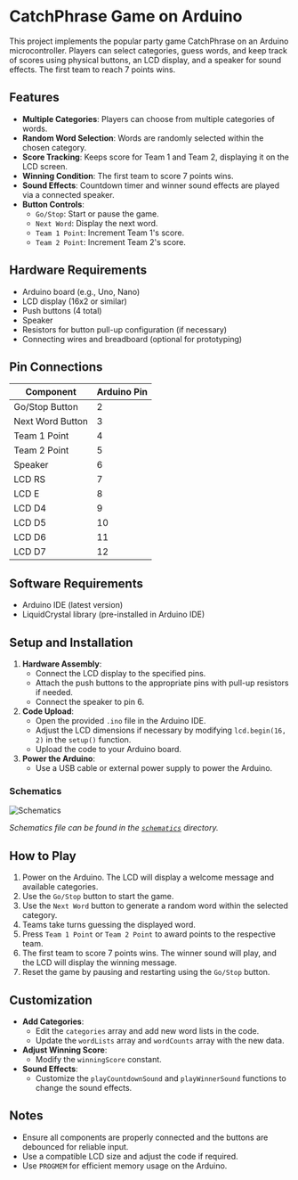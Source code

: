 # CatchPhrase Game on Arduino

This project implements the popular party game CatchPhrase on an Arduino microcontroller. Players can select categories, guess words, and keep track of scores using physical buttons, an LCD display, and a speaker for sound effects. The first team to reach 7 points wins.

## Features

- **Multiple Categories**: Players can choose from multiple categories of words.
- **Random Word Selection**: Words are randomly selected within the chosen category.
- **Score Tracking**: Keeps score for Team 1 and Team 2, displaying it on the LCD screen.
- **Winning Condition**: The first team to score 7 points wins.
- **Sound Effects**: Countdown timer and winner sound effects are played via a connected speaker.
- **Button Controls**:
  - `Go/Stop`: Start or pause the game.
  - `Next Word`: Display the next word.
  - `Team 1 Point`: Increment Team 1's score.
  - `Team 2 Point`: Increment Team 2's score.

## Hardware Requirements

- Arduino board (e.g., Uno, Nano)
- LCD display (16x2 or similar)
- Push buttons (4 total)
- Speaker
- Resistors for button pull-up configuration (if necessary)
- Connecting wires and breadboard (optional for prototyping)

## Pin Connections

| Component         | Arduino Pin |
|-------------------|-------------|
| Go/Stop Button    | 2           |
| Next Word Button  | 3           |
| Team 1 Point      | 4           |
| Team 2 Point      | 5           |
| Speaker           | 6           |
| LCD RS            | 7           |
| LCD E             | 8           |
| LCD D4            | 9           |
| LCD D5            | 10          |
| LCD D6            | 11          |
| LCD D7            | 12          |

## Software Requirements

- Arduino IDE (latest version)
- LiquidCrystal library (pre-installed in Arduino IDE)

## Setup and Installation

1. **Hardware Assembly**:
   - Connect the LCD display to the specified pins.
   - Attach the push buttons to the appropriate pins with pull-up resistors if needed.
   - Connect the speaker to pin 6.
2. **Code Upload**:
   - Open the provided `.ino` file in the Arduino IDE.
   - Adjust the LCD dimensions if necessary by modifying `lcd.begin(16, 2)` in the `setup()` function.
   - Upload the code to your Arduino board.
3. **Power the Arduino**:
   - Use a USB cable or external power supply to power the Arduino.

### Schematics

![Schematics](../schematics/schematics.png)

*Schematics file can be found in the [`schematics`](../schematics) directory.*

## How to Play

1. Power on the Arduino. The LCD will display a welcome message and available categories.
2. Use the `Go/Stop` button to start the game.
3. Use the `Next Word` button to generate a random word within the selected category.
4. Teams take turns guessing the displayed word.
5. Press `Team 1 Point` or `Team 2 Point` to award points to the respective team.
6. The first team to score 7 points wins. The winner sound will play, and the LCD will display the winning message.
7. Reset the game by pausing and restarting using the `Go/Stop` button.

## Customization

- **Add Categories**:
  - Edit the `categories` array and add new word lists in the code.
  - Update the `wordLists` array and `wordCounts` array with the new data.
- **Adjust Winning Score**:
  - Modify the `winningScore` constant.
- **Sound Effects**:
  - Customize the `playCountdownSound` and `playWinnerSound` functions to change the sound effects.

## Notes

- Ensure all components are properly connected and the buttons are debounced for reliable input.
- Use a compatible LCD size and adjust the code if required.
- Use `PROGMEM` for efficient memory usage on the Arduino.

